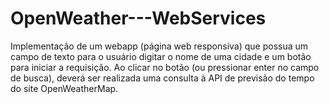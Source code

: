 # OpenWeather---WebServices
Implementação de um webapp (página web responsiva) que possua um campo de texto para o usuário digitar o nome de uma cidade e um botão para iniciar a requisição. Ao clicar no botão (ou pressionar enter no campo de busca), deverá ser realizada uma consulta à API de previsão do tempo do site OpenWeatherMap.
